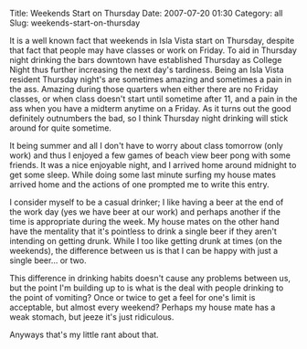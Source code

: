 Title: Weekends Start on Thursday
Date: 2007-07-20 01:30
Category: all
Slug: weekends-start-on-thursday

It is a well known fact that weekends in Isla Vista start on Thursday, despite
that fact that people may have classes or work on Friday. To aid in Thursday
night drinking the bars downtown have established Thursday as College Night
thus further increasing the next day's tardiness. Being an Isla Vista resident
Thursday night's are sometimes amazing and sometimes a pain in the ass. Amazing
during those quarters when either there are no Friday classes, or when class
doesn't start until sometime after 11, and a pain in the ass when you have a
midterm anytime on a Friday. As it turns out the good definitely outnumbers the
bad, so I think Thursday night drinking will stick around for quite sometime.

It being summer and all I don't have to worry about class tomorrow (only work)
and thus I enjoyed a few games of beach view beer pong with some friends. It
was a nice enjoyable night, and I arrived home around midnight to get some
sleep. While doing some last minute surfing my house mates arrived home and the
actions of one prompted me to write this entry.

I consider myself to be a casual drinker; I like having a beer at the end of
the work day (yes we have beer at our work) and perhaps another if the time is
appropriate during the week. My house mates on the other hand have the
mentality that it's pointless to drink a single beer if they aren't intending
on getting drunk. While I too like getting drunk at times (on the weekends),
the difference between us is that I can be happy with just a single beer... or
two.

This difference in drinking habits doesn't cause any problems between us, but
the point I'm building up to is what is the deal with people drinking to the
point of vomiting? Once or twice to get a feel for one's limit is acceptable,
but almost every weekend? Perhaps my house mate has a weak stomach, but jeeze
it's just ridiculous.

Anyways that's my little rant about that.
